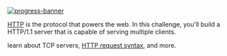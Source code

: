 [![progress-banner](https://backend.codecrafters.io/progress/http-server/31757141-5c2e-48f3-a965-e0e42d05e414)](https://app.codecrafters.io/users/codecrafters-bot?r=2qF)


[HTTP](https://en.wikipedia.org/wiki/Hypertext_Transfer_Protocol) is the
protocol that powers the web. In this challenge, you'll build a HTTP/1.1 server
that is capable of serving multiple clients.

learn about TCP servers,
[HTTP request syntax](https://www.w3.org/Protocols/rfc2616/rfc2616-sec5.html),
and more.